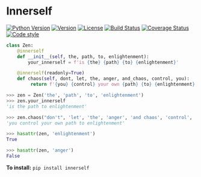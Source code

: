 # Innerself

[![Python Version](https://img.shields.io/badge/python-3.6%20%7C%203.7%20%7C%203.8%20%7C%20PyPy-blue)](https://img.shields.io/badge/python-3.6%20%7C%203.7%20%7C%203.8%20%7C%20PyPy-blue)
[![Version](https://img.shields.io/pypi/v/innerself.svg)](https://pypi.org/project/innerself/)
[![License](https://img.shields.io/badge/License-BSD%203--Clause-blue.svg)](https://github.com/eriknw/innerself/blob/master/LICENSE)
[![Build Status](https://travis-ci.org/eriknw/innerself.svg?branch=master)](https://travis-ci.org/eriknw/innerself)
[![Coverage Status](https://coveralls.io/repos/eriknw/innerself/badge.svg?branch=master)](https://coveralls.io/r/eriknw/innerself)
[![Code style](https://img.shields.io/badge/code%20style-black-000000.svg)](https://github.com/psf/black)

```python
class Zen:
    @innerself
    def __init__(self, the, path, to, enlightenment):
        your_innerself = f'is {the} {path} {to} {enlightenment}'

    @innerself(readonly=True)
    def chaos(self, dont, let, the, anger, and_chaos, control, you):
         return f'{you} {control} your own {path} {to} {enlightenment}'

>>> zen = Zen('the', 'path', 'to', 'enlightenment')
>>> zen.your_innerself
'is the path to enlightenment'

>>> zen.chaos("don't", 'let', 'the', 'anger', 'and chaos', 'control', 'you')
'you control your own path to enlightenment'

>>> hasattr(zen, 'enlightenment')
True

>>> hasattr(zen, 'anger')
False
```
**To install:** `pip install innerself`
